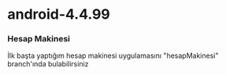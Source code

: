 # android-4.4.99
### Hesap Makinesi
İlk başta yaptığım hesap makinesi uygulamasını "hesapMakinesi" branch'ında bulabilirsiniz
